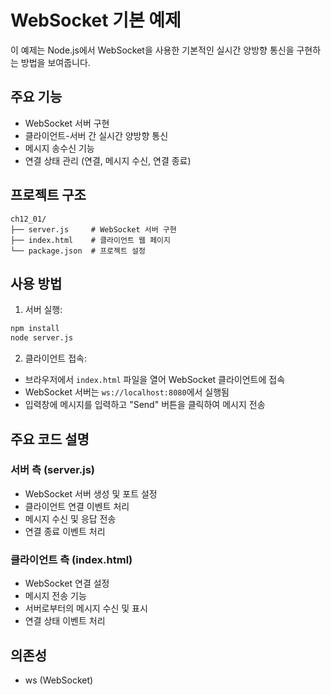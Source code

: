# WebSocket 기본 예제

이 예제는 Node.js에서 WebSocket을 사용한 기본적인 실시간 양방향 통신을 구현하는 방법을 보여줍니다.

## 주요 기능

- WebSocket 서버 구현
- 클라이언트-서버 간 실시간 양방향 통신
- 메시지 송수신 기능
- 연결 상태 관리 (연결, 메시지 수신, 연결 종료)

## 프로젝트 구조

```
ch12_01/
├── server.js     # WebSocket 서버 구현
├── index.html    # 클라이언트 웹 페이지
└── package.json  # 프로젝트 설정
```

## 사용 방법

1. 서버 실행:

```bash
npm install
node server.js
```

2. 클라이언트 접속:

- 브라우저에서 `index.html` 파일을 열어 WebSocket 클라이언트에 접속
- WebSocket 서버는 `ws://localhost:8080`에서 실행됨
- 입력창에 메시지를 입력하고 "Send" 버튼을 클릭하여 메시지 전송

## 주요 코드 설명

### 서버 측 (server.js)

- WebSocket 서버 생성 및 포트 설정
- 클라이언트 연결 이벤트 처리
- 메시지 수신 및 응답 전송
- 연결 종료 이벤트 처리

### 클라이언트 측 (index.html)

- WebSocket 연결 설정
- 메시지 전송 기능
- 서버로부터의 메시지 수신 및 표시
- 연결 상태 이벤트 처리

## 의존성

- ws (WebSocket)
